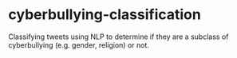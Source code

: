 # cyberbullying-classification
Classifying tweets using NLP to determine if they are a subclass of cyberbullying (e.g. gender, religion) or not.
